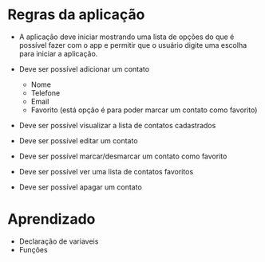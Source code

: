 # Regras da aplicação

- A aplicação deve iniciar mostrando uma lista de opções do que é possível fazer com o app e permitir que o usuário digite uma escolha para iniciar a aplicação.

- Deve ser possível adicionar um contato
    - Nome
    - Telefone
    - Email
    - Favorito (está opção é para poder marcar um contato como favorito)
- Deve ser possível visualizar a lista de contatos cadastrados
- Deve ser possível editar um contato
- Deve ser possível marcar/desmarcar um contato como favorito
- Deve ser possível ver uma lista de contatos favoritos
- Deve ser possível apagar um contato

# Aprendizado
- Declaração de variaveis 
- Funções 
